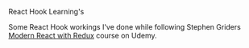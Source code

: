 React Hook Learning's

Some React Hook workings I've done while following Stephen Griders [Modern React with Redux](https://www.udemy.com/course/react-redux/)
course on Udemy. 
